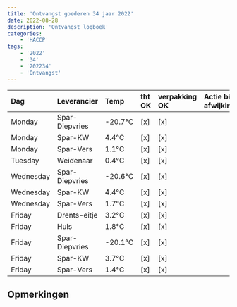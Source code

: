 ```yaml
---
title: 'Ontvangst goederen 34 jaar 2022'
date: 2022-08-28
description: 'Ontvangst logboek'
categories:
    - 'HACCP'
tags:
    - '2022'
    - '34'
    - '202234'
    - 'Ontvangst'
---
```

| Dag | Leverancier | Temp | tht OK | verpakking OK | Actie bij afwijking | Controle door |
|:---|:---|:---|:---|:---|:---|:---|
| Monday | Spar-Diepvries | -20.7°C | [x] | [x] | | DPater |
| Monday | Spar-KW | 4.4°C | [x] | [x] | | DPater |
| Monday | Spar-Vers | 1.1°C | [x] | [x] | | DPater |
| Tuesday | Weidenaar | 0.4°C | [x] | [x] | | DPater |
| Wednesday | Spar-Diepvries | -20.6°C | [x] | [x] | | WPater |
| Wednesday | Spar-KW | 4.4°C | [x] | [x] | | WPater |
| Wednesday | Spar-Vers | 1.7°C | [x] | [x] | | WPater |
| Friday | Drents-eitje | 3.2°C | [x] | [x] | | WPater |
| Friday | Huls | 1.8°C | [x] | [x] | | WPater |
| Friday | Spar-Diepvries | -20.1°C | [x] | [x] | | WPater |
| Friday | Spar-KW | 3.7°C | [x] | [x] | | WPater |
| Friday | Spar-Vers | 1.4°C | [x] | [x] | | WPater |

## Opmerkingen


